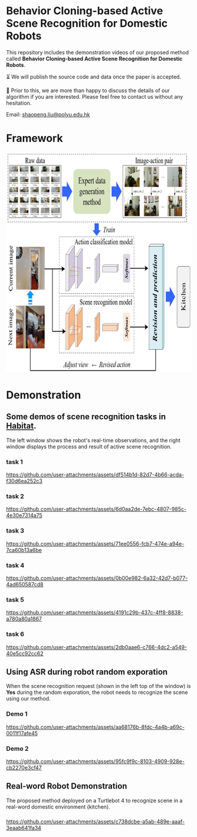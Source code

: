 # Behavior Cloning-based Active Scene Recognition for Domestic Robots

This repository includes the demonstration videos of our proposed method called **Behavior Cloning-based Active Scene Recognition for Domestic Robots**. 

:hourglass_flowing_sand: We will publish the source code and data once the paper is accepted. 

:beer: Prior to this, we are more than happy to discuss the details of our algorithm if you are interested. Please feel free to contact us without any hesitation.

Email: shaopeng.liu@polyu.edu.hk

# Framework

<p align="center">
<img src="https://github.com/simpleliu66/ASR/blob/main/img/framework.jpg" height= "600" width="800">
</p>


# Demonstration
## Some demos of scene recognition tasks in [**Habitat**](https://aihabitat.org/datasets/hm3d/).
The left window shows the robot's real-time observations, and the right window displays the process and result of active scene recognition.

### task 1
https://github.com/user-attachments/assets/df514b1d-82d7-4b66-acda-f30d6ea252c3

### task 2
https://github.com/user-attachments/assets/6d0aa2de-7ebc-4807-985c-4e30e7314a75

### task 3
https://github.com/user-attachments/assets/71ee0556-fcb7-474e-a94e-7ca60b13a6be

### task 4
https://github.com/user-attachments/assets/0b00e982-6a32-42d7-b077-4ad650587cd8

### task 5
https://github.com/user-attachments/assets/4191c29b-437c-4ff8-8838-a780a80a1867

### task 6
https://github.com/user-attachments/assets/2db0aae6-c766-4dc2-a549-40e5cc92cc62

## Using ASR during robot random exporation
When the scene recognition request (shown in the left top of the window) is **Yes** during the random exporation, the robot needs to recognize the scene using our method. 

### Demo 1
https://github.com/user-attachments/assets/aa68176b-8fdc-4a4b-a69c-0011f17afe45

### Demo 2
https://github.com/user-attachments/assets/95fc9f9c-8103-4909-928e-cb2270e3cf47

## Real-word Robot Demonstration
The proposed method deployed on a Turtlebot 4 to recognize scene in a real-word domestic environment (kitchen).
###  
https://github.com/user-attachments/assets/c738dcbe-a5ab-489e-aaaf-3eaab641fa34
